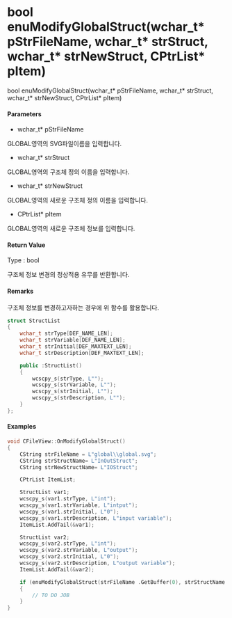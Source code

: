 # bool enuModifyGlobalStruct\(wchar\_t\* pStrFileName, wchar\_t\* strStruct, wchar\_t\* strNewStruct, CPtrList\* pItem\)

bool enuModifyGlobalStruct\(wchar\_t\* pStrFileName, wchar\_t\* strStruct, wchar\_t\* strNewStruct, CPtrList\* pItem\)

#### Parameters

* wchar\_t\* pStrFileName

GLOBAL영역의 SVG파일이름을 입력합니다.

* wchar\_t\* strStruct

GLOBAL영역의 구조체 정의 이름을 입력합니다.

* wchar\_t\* strNewStruct

GLOBAL영역의 새로운 구조체 정의 이름을 입력합니다.

* CPtrList\* pItem

GLOBAL영역의 새로운 구조체 정보를 입력합니다.

#### Return Value

Type : bool

구조체 정보 변경의 정상적용 유무를 반환합니다.

#### Remarks

구조체 정보를 변경하고자하는 경우에 위 함수를 활용합니다.

```cpp
struct StructList
{
    wchar_t strType[DEF_NAME_LEN];
    wchar_t strVariable[DEF_NAME_LEN];
    wchar_t strInitial[DEF_MAXTEXT_LEN];
    wchar_t strDescription[DEF_MAXTEXT_LEN];

    public :StructList()
    {
        wcscpy_s(strType, L"");
        wcscpy_s(strVariable, L"");
        wcscpy_s(strInitial, L"");
        wcscpy_s(strDescription, L"");
    }
};
```

#### Examples

```cpp
void CFileView::OnModifyGlobalStruct()
{
    CString strFileName = L"global\\global.svg";
    CString strStructName= L"InOutStruct";
    CString strNewStructName= L"IOStruct";

    CPtrList ItemList;

    StructList var1;
    wcscpy_s(var1.strType, L"int");
    wcscpy_s(var1.strVariable, L"intput");
    wcscpy_s(var1.strInitial, L"0");
    wcscpy_s(var1.strDescription, L"input variable");
    ItemList.AddTail(&var1);

    StructList var2;
    wcscpy_s(var2.strType, L"int");
    wcscpy_s(var2.strVariable, L"output");
    wcscpy_s(var2.strInitial, L"0");
    wcscpy_s(var2.strDescription, L"output variable");
    ItemList.AddTail(&var2);

    if (enuModifyGlobalStruct(strFileName .GetBuffer(0), strStructName.GetBuffer(0), strNewStructName.GetBuffer(0), &ItemList))
    {
        // TO DO JOB
    }
}
```



